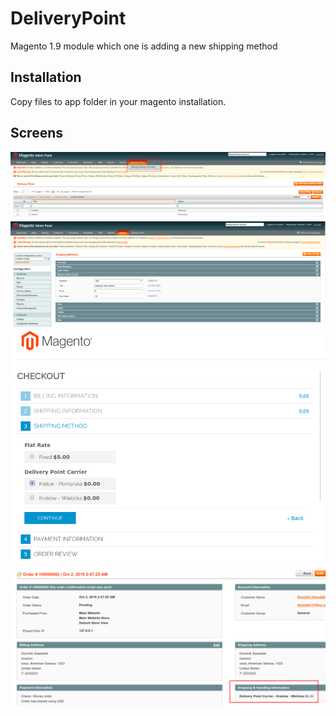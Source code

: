 # DeliveryPoint
Magento 1.9 module which one is adding a new shipping method

## Installation
Copy files to app folder in your magento installation.


## Screens
![Manage Delivery of Points](/doc/1.png)
![Configuration](/doc/2.png)
![Checkout](/doc/3.png) 
![Order preview](/doc/4.png)
